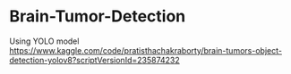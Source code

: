 # Brain-Tumor-Detection
Using YOLO model
https://www.kaggle.com/code/pratisthachakraborty/brain-tumors-object-detection-yolov8?scriptVersionId=235874232
